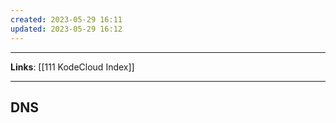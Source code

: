 ```yaml
---
created: 2023-05-29 16:11
updated: 2023-05-29 16:12
---
```

---
**Links**: [[111 KodeCloud Index]]

---
## DNS
